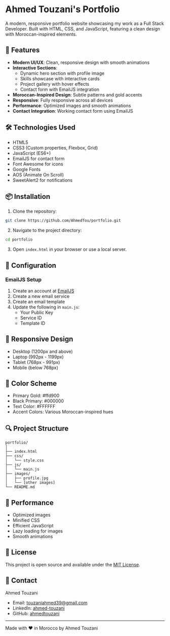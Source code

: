 # Ahmed Touzani's Portfolio

A modern, responsive portfolio website showcasing my work as a Full Stack Developer. Built with HTML, CSS, and JavaScript, featuring a clean design with Moroccan-inspired elements.

## 🌟 Features

- **Modern UI/UX**: Clean, responsive design with smooth animations
- **Interactive Sections**: 
  - Dynamic hero section with profile image
  - Skills showcase with interactive cards
  - Project gallery with hover effects
  - Contact form with EmailJS integration
- **Moroccan-Inspired Design**: Subtle patterns and gold accents
- **Responsive**: Fully responsive across all devices
- **Performance**: Optimized images and smooth animations
- **Contact Integration**: Working contact form using EmailJS

## 🛠️ Technologies Used

- HTML5
- CSS3 (Custom properties, Flexbox, Grid)
- JavaScript (ES6+)
- EmailJS for contact form
- Font Awesome for icons
- Google Fonts
- AOS (Animate On Scroll)
- SweetAlert2 for notifications

## 📦 Installation

1. Clone the repository:
```bash
git clone https://github.com/AhmedTou/portfolio.git
```

2. Navigate to the project directory:
```bash
cd portfolio
```

3. Open `index.html` in your browser or use a local server.

## 🔧 Configuration

### EmailJS Setup
1. Create an account at [EmailJS](https://www.emailjs.com/)
2. Create a new email service
3. Create an email template
4. Update the following in `main.js`:
   - Your Public Key
   - Service ID
   - Template ID

## 📱 Responsive Design

- Desktop (1200px and above)
- Laptop (992px - 1199px)
- Tablet (768px - 991px)
- Mobile (below 768px)

## 🎨 Color Scheme

- Primary Gold: #ffd900
- Black Primary: #000000
- Text Color: #FFFFFF
- Accent Colors: Various Moroccan-inspired hues

## 🔍 Project Structure

```
portfolio/
│
├── index.html
├── css/
│   └── style.css
├── js/
│   └── main.js
├── images/
│   ├── profile.jpg
│   └── [other images]
└── README.md
```

## 🚀 Performance

- Optimized images
- Minified CSS
- Efficient JavaScript
- Lazy loading for images
- Smooth animations

## 📄 License

This project is open source and available under the [MIT License](LICENSE).

## 🤝 Contact

Ahmed Touzani
- Email: touzaniahmed39@gmail.com
- LinkedIn: [ahmed-touzani](https://linkedin.com/in/ahmed-touzani)
- GitHub: [ahmedtouzani](https://github.com/ahmedtouzani)

---
Made with ❤️ in Morocco by Ahmed Touzani
